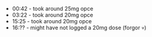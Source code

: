 * 00:42 - took around 25mg opce
* 03:22 - took around 20mg opce
* 15:25 - took around 20mg opce
* 16:?? - might have not logged a 20mg dose (forgor 💀)